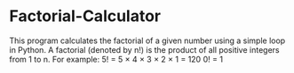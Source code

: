 # Factorial-Calculator
This program calculates the factorial of a given number using a simple loop in Python.  A factorial (denoted by n!) is the product of all positive integers from 1 to n. For example:  5! = 5 × 4 × 3 × 2 × 1 = 120  0! = 1 

